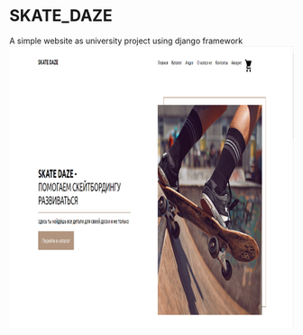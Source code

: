 # SKATE_DAZE
A simple website as university project using django framework
[<img  width="1300" height="500" align="center" src="SKATE_DAZE_web/SKATE_DAZE/Items/Items/2023-05-19_22-58-48.png" 
/>](https://www.youtube.com/embed/CseQwi-C8vU)

